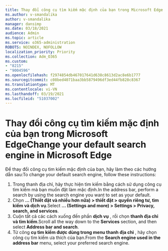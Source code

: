 ```yaml
---
title: Thay đổi công cụ tìm kiếm mặc định của bạn trong Microsoft Edge
ms.author: v-smandalika
author: v-smandalika
manager: dansimp
ms.date: 03/18/2021
audience: Admin
ms.topic: article
ms.service: o365-administration
ROBOTS: NOINDEX, NOFOLLOW
localization_priority: Priority
ms.collection: Adm_O365
ms.custom:
- "8215"
- "9004596"
ms.openlocfilehash: f2974854db467017641d638c8613d2ac8e6b1777
ms.sourcegitcommit: c08bed4071baa3bb5879496df3ed44fb828c8367
ms.translationtype: MT
ms.contentlocale: vi-VN
ms.lasthandoff: 03/19/2021
ms.locfileid: "51037002"
---
```

# <a name="change-your-default-search-engine-in-microsoft-edge"></a><span data-ttu-id="91d27-102">Thay đổi công cụ tìm kiếm mặc định của bạn trong Microsoft Edge</span><span class="sxs-lookup"><span data-stu-id="91d27-102">Change your default search engine in Microsoft Edge</span></span>

<span data-ttu-id="91d27-103">Để thay đổi công cụ tìm kiếm mặc định của bạn, hãy làm theo các hướng dẫn sau:</span><span class="sxs-lookup"><span data-stu-id="91d27-103">To change your default search engine, follow these instructions:</span></span>
1. <span data-ttu-id="91d27-104">Trong thanh địa chỉ, hãy thực hiện tìm kiếm bằng cách sử dụng công cụ tìm kiếm mà bạn muốn đặt làm mặc định.</span><span class="sxs-lookup"><span data-stu-id="91d27-104">In the address bar, perform a search by using the search engine you want to set as your default.</span></span>
2. <span data-ttu-id="91d27-105">Chọn **... (Thiết đặt và nhiều hơn nữa) > thiết đặt > quyền riêng tư, tìm kiếm và dịch vụ**.</span><span class="sxs-lookup"><span data-stu-id="91d27-105">Select **... (Settings and more) > Settings > Privacy, search, and services**.</span></span>
3. <span data-ttu-id="91d27-106">Cuộn tất cả các cách xuống đến phần **dịch vụ** , rồi chọn **thanh địa chỉ và tìm kiếm**.</span><span class="sxs-lookup"><span data-stu-id="91d27-106">Scroll all the way down to the **Services** section, and then select **Address bar and search**.</span></span>
4. <span data-ttu-id="91d27-107">Từ công **cụ tìm kiếm được dùng trong menu thanh địa chỉ** , hãy chọn công cụ tìm kiếm ưa thích của bạn.</span><span class="sxs-lookup"><span data-stu-id="91d27-107">From the **Search engine used in the address bar** menu, select your preferred search engine.</span></span>


